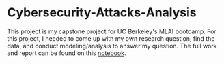 # Cybersecurity-Attacks-Analysis
This project is my capstone project for UC Berkeley's MLAI bootcamp. For this project, I needed to come up with my own research question, find the data, and conduct modeling/analysis to answer my question. The full work and report can be found on this [notebook](https://github.com/DKW2/Cybersecurity-Attacks-Analysis/blob/main/Cybersecurity%20Attacks%20Analysis.ipynb).
